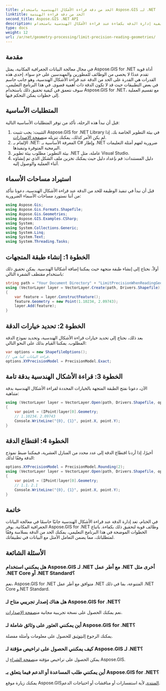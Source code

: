 ```yaml
---
title: الحد من دقة قراءة الأشكال الهندسية باستخدام Aspose.GIS لـ .NET
linktitle: الحد من دقة قراءة الهندسة
second_title: Aspose.GIS .NET API
description: تعرف على كيفية إدارة الدقة بكفاءة عند قراءة الأشكال الهندسية باستخدام Aspose.GIS for .NET. اتبع دليلنا خطوة بخطوة للتعامل الأمثل مع البيانات.
type: docs
weight: 12
url: /ar/net/geometry-processing/limit-precision-reading-geometries/
---
```

## مقدمة
في مجال معالجة البيانات الجغرافية المكانية، يمثل Aspose.GIS for .NET أداة قوية تقدم عددًا لا يحصى من الوظائف للمطورين والمهندسين على حدٍ سواء. إحدى هذه القدرات هي القدرة على الحد من الدقة عند قراءة الأشكال الهندسية، وهو جانب حاسم في بعض التطبيقات حيث قد لا تكون الدقة ذات أهمية قصوى. في هذا البرنامج التعليمي، سوف نتعمق في كيفية تحقيق ذلك باستخدام Aspose.GIS for .NET، مع تقسيم العملية إلى خطوات يمكن التحكم فيها.
## المتطلبات الأساسية
قبل أن نبدأ هذه الرحلة، تأكد من توفر المتطلبات الأساسية التالية:
1.  التثبيت: يجب تثبيت Aspose.GIS for .NET Library في بيئة التطوير الخاصة بك. إذا لم يكن الأمر كذلك، يمكنك تنزيله من[صفحة الإصدارات](https://releases.aspose.com/gis/net/).
2. الإلمام بـ .NET: المعرفة الأساسية بـ C# وإطار .NET ضرورية لفهم أمثلة التعليمات البرمجية المتوفرة وتنفيذها.
3. بيئة التطوير: مطلوب بيئة تطوير .NET عاملة، مثل Visual Studio.
4. دليل المستندات: قم بإعداد دليل حيث يمكنك تخزين ملف الشكل الذي تم إنشاؤه أثناء العملية والوصول إليه.

## استيراد مساحات الأسماء
قبل أن نبدأ في تنفيذ الوظيفة للحد من الدقة عند قراءة الأشكال الهندسية، دعونا نتأكد من أننا نستورد مساحات الأسماء الضرورية:
```csharp
using Aspose.Gis;
using Aspose.Gis.Formats.Shapefile;
using Aspose.Gis.Geometries;
using Aspose.GIS.Examples.CSharp;
using System;
using System.Collections.Generic;
using System.Linq;
using System.Text;
using System.Threading.Tasks;
```

## الخطوة 1: إنشاء طبقة المتجهات
أولاً، نحتاج إلى إنشاء طبقة متجهة حيث يمكننا إضافة أشكالنا الهندسية. يمكن تحقيق ذلك باستخدام مقتطف الشفرة التالي:
```csharp
string path = "Your Document Directory" + "LimitPrecisionWhenReadingGeometries_out.shp";
using (VectorLayer layer = VectorLayer.Create(path, Drivers.Shapefile))
{
	var feature = layer.ConstructFeature();
	feature.Geometry = new Point(1.10234, 2.09743);
	layer.Add(feature);
}
```
## الخطوة 2: تحديد خيارات الدقة
بعد ذلك، نحتاج إلى تحديد خيارات قراءة الأشكال الهندسية، وتحديد نموذج الدقة المطلوب. يمكننا القيام بذلك على النحو التالي:
```csharp
var options = new ShapefileOptions();
// قراءة البيانات كما هي.
options.XYPrecisionModel = PrecisionModel.Exact;
```
## الخطوة 3: قراءة الأشكال الهندسية بدقة تامة
الآن، دعونا نفتح الطبقة المتجهة بالخيارات المحددة لقراءة الأشكال الهندسية بدقة متناهية:
```csharp
using (VectorLayer layer = VectorLayer.Open(path, Drivers.Shapefile, options))
{
	var point = (IPoint)layer[0].Geometry;
	// 1.10234، 2.09743
	Console.WriteLine("{0}, {1}", point.X, point.Y);
}
```
## الخطوة 4: اقتطاع الدقة
أخيرًا، إذا أردنا اقتطاع الدقة إلى عدد محدد من المنازل العشرية، فيمكننا ضبط نموذج الدقة وفقًا لذلك:
```csharp
options.XYPrecisionModel = PrecisionModel.Rounding(2);
using (VectorLayer layer = VectorLayer.Open(path, Drivers.Shapefile, options))
{
	var point = (IPoint)layer[0].Geometry;
	// 1.1، 2.1
	Console.WriteLine("{0}, {1}", point.X, point.Y);
}
```

## خاتمة
في الختام، تعد إدارة الدقة عند قراءة الأشكال الهندسية جانبًا حاسمًا في معالجة البيانات الجغرافية المكانية. يوفر Aspose.GIS for .NET وظائف قوية لتحقيق ذلك بكفاءة. باتباع الخطوات الموضحة في هذا البرنامج التعليمي، يمكنك الحد من الدقة بسلاسة وفقًا لمتطلباتك، مما يضمن التعامل الأمثل مع البيانات في تطبيقاتك.
## الأسئلة الشائعة
### هل يمكنني استخدام Aspose.GIS لـ .NET مع أطر عمل .NET أخرى مثل .NET Core أو .NET Standard؟
نعم، Aspose.GIS for .NET متوافق مع أطر عمل .NET المتنوعة، بما في ذلك .NET Core و.NET Standard.
### هل هناك إصدار تجريبي متاح لـ Aspose.GIS for .NET؟
 نعم يمكنك الحصول على نسخة تجريبية مجانية من[صفحة الإصدارات](https://releases.aspose.com/).
### أين يمكنني العثور على وثائق شاملة لـ Aspose.GIS for .NET؟
 يمكنك الرجوع إلى[توثيق](https://reference.aspose.com/gis/net/) للحصول على معلومات وأمثلة مفصلة.
### كيف يمكنني الحصول على تراخيص مؤقتة لـ Aspose.GIS لـ .NET؟
 يمكن الحصول على تراخيص مؤقتة من[صفحة الشراء](https://purchase.aspose.com/temporary-license/) ل Aspose.GIS.
### أين يمكنني طلب المساعدة أو الدعم فيما يتعلق بـ Aspose.GIS for .NET؟
 يمكنك زيارة موقع Aspose.GIS[المنتدى](https://forum.aspose.com/c/gis/33) لأية استفسارات أو مناقشات أو احتياجات الدعم.